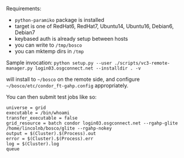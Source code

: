 Requirements:
 * `python-paramiko` package is installed
 * target is one of RedHat6, RedHat7, Ubuntu14, Ubuntu16, Debian6, Debian7
 * keybased auth is already setup between hosts
 * you can write to `/tmp/bosco`
 * you can mktemp dirs in `/tmp`

Sample invocation:
    ```
    python setup.py --user
    ./scripts/vc3-remote-manager.py login03.osgconnect.net --installdir . -v
    ```

will install to `~/bosco` on the remote side, and configure `~/bosco/etc/condor_ft-gahp.config` appropriately.

You can then submit test jobs like so:

```
universe = grid
executable = /bin/whoami
transfer_executable = false
grid_resource = batch condor login03.osgconnect.net --rgahp-glite /home/lincolnb/bosco/glite --rgahp-nokey
output = $(Cluster).$(Process).out
error = $(Cluster).$(Process).err
log = $(Cluster).log
queue
```

